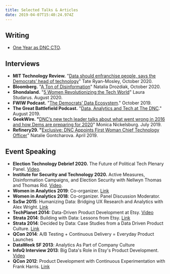 ```yaml
---
title: Selected Talks & Articles
date: 2019-04-07T15:40:24.974Z
---
```

## **Writing**

* [One Year as DNC CTO](https://medium.com/democratictech/one-year-as-dnc-cto-76fa813b7836).

## **Interviews**  

* **MIT Technology Review.** "[Data should enfranchise people, says the Democrats’ head of technology](https://www.technologyreview.com/2020/10/23/1011092/data-should-enfranchise-people-says-the-democrats-head-of-technology/)" Tate Ryan-Mosley, October 2020. 
* **Bloomberg.** "[A Ton of Disinformation](https://www.bloomberg.com/news/newsletters/2020-10-28/-a-ton-of-disinformation)" Natalia Drozdiak, October 2020. 
* **Shondaland.** "[5 Women Revolutionizing the Tech World](https://www.shondaland.com/live/technology/a33764611/5-women-revolutionizing-the-tech-world/)" Laura Studarus. August 2020.
* **FWIW Podcast.** "[The Democrats’ Data Ecosystem](https://for-what-its-worth.simplecast.com/episodes/the-democrats-data-ecosystem-6L7MAJ3u)." October 2019.  
* **The Great Battlefield Podcast.** "[Data, Analytics and Tech at The DNC](https://soundcloud.com/thegreatbattlefield/data-analytics-and-tech-at-the-dnc-with-nell-thomas-and-kat-atwater)." August 2019.  
* **GeekWire. "**[DNC’s new tech leader talks about what went wrong in 2016 and how Dems are preparing for 2020](https://www.geekwire.com/2019/dncs-new-tech-leader-talks-went-wrong-2016-dems-preparing-2020/)" Monica Nickelsburg. July 2019.
* **Refinery29. "**[Exclusive: DNC Appoints First Woman Chief Technology Officer](https://www.refinery29.com/en-us/2019/04/230377/democratic-national-committee-new-hires-chief-technology-officer-nellwyn-thomas)" Natalie Gontcharova. April 2019.

## **Event Speaking**

* **Election Technology Debrief 2020.** The Future of Political Tech Plenary Panel. [Video](https://events.bizzabo.com/281791/agenda/session/455353).
* **Institute for Security and Technology 2020.** Active Measures, Disinformation Campaigns, and Election Security with Nellwyn Thomas and Thomas Rid. [Video](https://www.youtube.com/watch?v=ypD_uSQlNZI&feature=emb_logo). 
* **Women in Analytics 2019**: Co-organizer. [Link](https://womeninanalytics2019.splashthat.com)
* **Women in Analytics 2018**: Co-organizer. Panel Discussion Moderator.
* **SxSw 2015**: Humanizing Data: Bridging UX Research and Analytics with Alex Wright. [Link](http://schedule.sxsw.com/2015/events/event_IAP33462)
* **TechPlanet 2014:** Data-Driven Product Development at Etsy. [Video](https://www.youtube.com/watch?v=4Ov61a9IqBU)
* **Strata 2014**: Building with Data: Lessons from Etsy. [Link](http://strataconf.com/stratany2014/public/schedule/detail/37266)
* **Strata 2014**: Decided by Data: Case Studies from a Data Driven Product Culture. [Link](http://strataconf.com/stratany2014/public/schedule/detail/36482)
* **QCon 2014**: A/B Testing + Continuous Delivery = Everyday Product Launches
* **DataWeek SF 2013**: Analytics As Part of Company Culture
* **InfoQ Interview 2013**: Big Data's Role in Etsy's Product Development. [Video](https://www.infoq.com/interviews/big-data-etsy-product-development)
* **QCon 2012**: Product Development with Continuous Experimentation with Frank Harris. [Link](http://www.infoq.com/presentations/Etsy-Deployment)